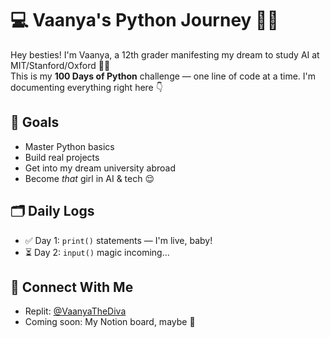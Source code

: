 # 💻 Vaanya's Python Journey 🐍💅

Hey besties! I'm Vaanya, a 12th grader manifesting my dream to study AI at MIT/Stanford/Oxford 🧠✨  
This is my **100 Days of Python** challenge — one line of code at a time. I'm documenting everything right here 👇

## 🚀 Goals
- Master Python basics
- Build real projects
- Get into my dream university abroad
- Become *that* girl in AI & tech 😌

## 🗂 Daily Logs
- ✅ Day 1: `print()` statements — I'm live, baby!
- ⏳ Day 2: `input()` magic incoming...

## 🔗 Connect With Me
- Replit: [@VaanyaTheDiva](https://replit.com/@VaanyaTheDiva)
- Coming soon: My Notion board, maybe 👀

